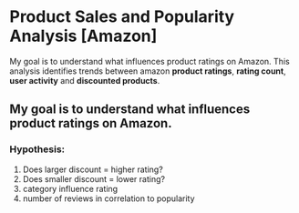 # Product Sales and Popularity Analysis [Amazon]
My goal is to understand what influences product ratings on Amazon. This analysis identifies trends between amazon __product ratings__, __rating count__, __user activity__ and __discounted products__.

## My goal is to understand what influences product ratings on Amazon.
### Hypothesis:
1. Does larger discount = higher rating?
2. Does smaller discount = lower rating?
3. category influence rating
4. number of reviews in correlation to popularity
